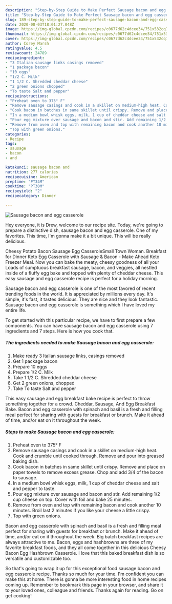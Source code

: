 ```yaml
---
description: "Step-by-Step Guide to Make Perfect Sausage bacon and egg casserole"
title: "Step-by-Step Guide to Make Perfect Sausage bacon and egg casserole"
slug: 189-step-by-step-guide-to-make-perfect-sausage-bacon-and-egg-casserole
date: 2020-08-03T18:01:27.048Z
image: https://img-global.cpcdn.com/recipes/c0677d62c4dcee34/751x532cq70/sausage-bacon-and-egg-casserole-recipe-main-photo.jpg
thumbnail: https://img-global.cpcdn.com/recipes/c0677d62c4dcee34/751x532cq70/sausage-bacon-and-egg-casserole-recipe-main-photo.jpg
cover: https://img-global.cpcdn.com/recipes/c0677d62c4dcee34/751x532cq70/sausage-bacon-and-egg-casserole-recipe-main-photo.jpg
author: Corey Marsh
ratingvalue: 4.5
reviewcount: 24789
recipeingredient:
- "3 Italian sausage links casings removed"
- "1 package bacon"
- "10 eggs"
- "1/2 C. Milk"
- "1 1/2 C. Shredded cheddar cheese"
- "2 green onions chopped"
- "To taste Salt and pepper"
recipeinstructions:
- "Preheat oven to 375° F"
- "Remove sausage casings and cook in a skillet on medium-high heat. Cook and crumble until cooked through. Remove and pour into greased baking dish."
- "Cook bacon in batches in same skillet until crispy. Remove and place on paper towels to remove excess grease. Chop and add 3/4 of the bacon to sausage."
- "In a medium bowl whisk eggs, milk, 1 cup of cheddar cheese and salt and pepper to taste."
- "Pour egg mixture over sausage and bacon and stir. Add remaining 1/2 cup cheese on top. Cover with foil and bake 25 minutes."
- "Remove from oven and top with remaining bacon and cook another 10 minutes. Broil last 2 minutes if you like your cheese a little crispy."
- "Top with green onions."
categories:
- Recipe
tags:
- sausage
- bacon
- and

katakunci: sausage bacon and 
nutrition: 277 calories
recipecuisine: American
preptime: "PT34M"
cooktime: "PT30M"
recipeyield: "2"
recipecategory: Dinner

---
```



![Sausage bacon and egg casserole](https://img-global.cpcdn.com/recipes/c0677d62c4dcee34/751x532cq70/sausage-bacon-and-egg-casserole-recipe-main-photo.jpg)

Hey everyone, it is Drew, welcome to our recipe site. Today, we're going to prepare a distinctive dish, sausage bacon and egg casserole. One of my favorites. This time, I'm gonna make it a bit unique. This will be really delicious.

Cheesy Potato Bacon Sausage Egg CasseroleSmall Town Woman. Breakfast for Dinner Keto Egg Casserole with Sausage &amp; Bacon - Make Ahead Keto Freezer Meal. Now you can bake the meaty, cheesy goodness of all your Loads of sumptuous breakfast sausage, bacon, and veggies, all nestled inside of a fluffy egg bake and topped with plenty of cheddar cheese. This easy sausage and egg casserole recipe is perfect for a holiday morning.

Sausage bacon and egg casserole is one of the most favored of recent trending foods in the world. It is appreciated by millions every day. It's simple, it's fast, it tastes delicious. They are nice and they look fantastic. Sausage bacon and egg casserole is something which I have loved my entire life.


To get started with this particular recipe, we have to first prepare a few components. You can have sausage bacon and egg casserole using 7 ingredients and 7 steps. Here is how you cook that.

<!--inarticleads1-->

##### The ingredients needed to make Sausage bacon and egg casserole:

1. Make ready 3 Italian sausage links, casings removed
1. Get 1 package bacon
1. Prepare 10 eggs
1. Prepare 1/2 C. Milk
1. Take 1 1/2 C. Shredded cheddar cheese
1. Get 2 green onions, chopped
1. Take To taste Salt and pepper


This easy sausage and egg breakfast bake recipe is perfect to throw something together for a crowd. Cheddar, Sausage, And Egg Breakfast Bake. Bacon and egg casserole with spinach and basil is a fresh and filling meal perfect for sharing with guests for breakfast or brunch. Make it ahead of time, and/or eat on it throughout the week. 

<!--inarticleads2-->

##### Steps to make Sausage bacon and egg casserole:

1. Preheat oven to 375° F
1. Remove sausage casings and cook in a skillet on medium-high heat. Cook and crumble until cooked through. Remove and pour into greased baking dish.
1. Cook bacon in batches in same skillet until crispy. Remove and place on paper towels to remove excess grease. Chop and add 3/4 of the bacon to sausage.
1. In a medium bowl whisk eggs, milk, 1 cup of cheddar cheese and salt and pepper to taste.
1. Pour egg mixture over sausage and bacon and stir. Add remaining 1/2 cup cheese on top. Cover with foil and bake 25 minutes.
1. Remove from oven and top with remaining bacon and cook another 10 minutes. Broil last 2 minutes if you like your cheese a little crispy.
1. Top with green onions.


Bacon and egg casserole with spinach and basil is a fresh and filling meal perfect for sharing with guests for breakfast or brunch. Make it ahead of time, and/or eat on it throughout the week. Big batch breakfast recipes are always attractive to me. Bacon, eggs and hashbrowns are three of my favorite breakfast foods, and they all come together in this delicious Cheesy Bacon Egg Hashbrown Casserole. I love that this baked breakfast dish is so versatile and customizable too. 

So that's going to wrap it up for this exceptional food sausage bacon and egg casserole recipe. Thanks so much for your time. I'm confident you can make this at home. There is gonna be more interesting food in home recipes coming up. Remember to bookmark this page in your browser, and share it to your loved ones, colleague and friends. Thanks again for reading. Go on get cooking!
